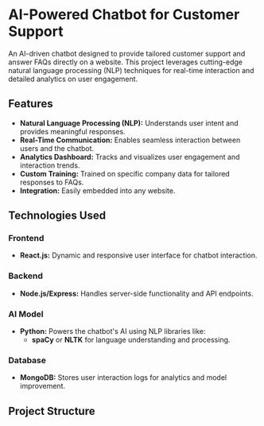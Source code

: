 # AI-Powered Chatbot for Customer Support

An AI-driven chatbot designed to provide tailored customer support and answer FAQs directly on a website. This project leverages cutting-edge natural language processing (NLP) techniques for real-time interaction and detailed analytics on user engagement.


## Features
- **Natural Language Processing (NLP):** Understands user intent and provides meaningful responses.
- **Real-Time Communication:** Enables seamless interaction between users and the chatbot.
- **Analytics Dashboard:** Tracks and visualizes user engagement and interaction trends.
- **Custom Training:** Trained on specific company data for tailored responses to FAQs.
- **Integration:** Easily embedded into any website.

## Technologies Used
### Frontend
- **React.js:** Dynamic and responsive user interface for chatbot interaction.

### Backend
- **Node.js/Express:** Handles server-side functionality and API endpoints.

### AI Model
- **Python:** Powers the chatbot's AI using NLP libraries like:
  - **spaCy** or **NLTK** for language understanding and processing.

### Database
- **MongoDB:** Stores user interaction logs for analytics and model improvement.

## Project Structure
